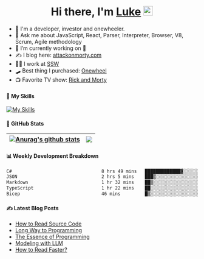 <div align="center">
   <h1>Hi there, I'm <a href="https://www.linkedin.com/in/luke-mao/">Luke</a> <img src="https://media.giphy.com/media/hvRJCLFzcasrR4ia7z/giphy.gif" width="25px"> </h1>
</div>

- 📣 I'm a developer, investor and onewheeler.
- 💬 Ask me about JavaScript, React, Parser, Interpreter, Browser, V8, Scrum, Agile methodology 
- 🔭 I’m currently working on 🎁
- ✍️ I blog here: [attackonmorty.com](https://www.attackonmorty.com/)
- 👨‍💻 I work at [SSW](https://ssw.com.au)
- 🛹 Best thing I purchased: [Onewheel](https://onewheel.com/)
- 📺 Favorite TV show: [Rick and Morty](https://www.imdb.com/title/tt2861424)

#### 🎨 My Skills

[![My Skills](https://skillicons.dev/icons?i=html,css,js,ts,react,redux,remix,nextjs,gatsby,vue,tailwind,webpack,jest,cypress,nodejs,express,dotnet,docker,azure,aws,jenkins,githubactions,git,github,vscode,rider,graphql,bots&theme=light)](https://skillicons.dev)

#### 🐙 GitHub Stats

| <a href="https://github.com/anuraghazra/github-readme-stats"><img align="center" src="https://github-readme-stats.vercel.app/api?username=AttackOnMorty&show_icons=true&rank_icon=percentile&include_all_commits=true&theme=buefy&hide_border=true&hide_title=true" alt="Anurag's github stats" /></a> | <a href="https://github.com/anuraghazra/github-readme-stats"><img align="center" src="https://github-readme-stats.vercel.app/api/top-langs/?username=AttackOnMorty&layout=compact&theme=buefy&hide_border=true&hide_title=true" /></a> |
| ------------- | ------------- |

#### 📊 Weekly Development Breakdown
<!--START_SECTION:waka-->

```txt
C#                                 8 hrs 49 mins   █████████████▓░░░░░░░░░░░   55.22 %
JSON                               2 hrs 5 mins    ███▒░░░░░░░░░░░░░░░░░░░░░   13.05 %
Markdown                           1 hr 32 mins    ██▒░░░░░░░░░░░░░░░░░░░░░░   09.60 %
TypeScript                         1 hr 22 mins    ██░░░░░░░░░░░░░░░░░░░░░░░   08.57 %
Bicep                              46 mins         █▒░░░░░░░░░░░░░░░░░░░░░░░   04.84 %
```

<!--END_SECTION:waka-->

#### ✍️ Latest Blog Posts
<!-- BLOG-POST-LIST:START -->
- [How to Read Source Code](https://www.attackonmorty.com/blog/how-to-read-source-code)
- [Long Way to Programming](https://www.attackonmorty.com/blog/long-way-to-programming)
- [The Essence of Programming](https://www.attackonmorty.com/blog/the-essence-of-programming)
- [Modeling with LLM](https://www.attackonmorty.com/blog/modeling-with-llm)
- [How to Read Faster?](https://www.attackonmorty.com/blog/how-to-read-faster)
<!-- BLOG-POST-LIST:END -->
